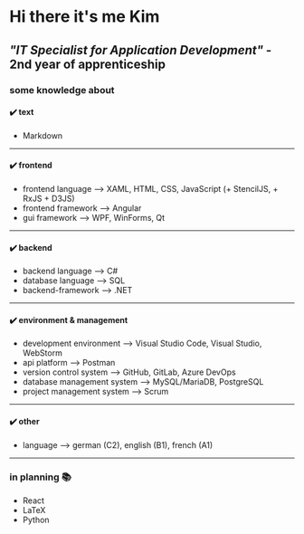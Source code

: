 # Hi there it's me Kim

## ***"IT Specialist for Application Development"*** - 2nd year of apprenticeship

### some knowledge about

#### ✔️ text

- Markdown

---

#### ✔️ frontend

- frontend language --> XAML, HTML, CSS, JavaScript (+ StencilJS, + RxJS + D3JS)
- frontend framework --> Angular
- gui framework --> WPF, WinForms, Qt

---

#### ✔️ backend

- backend language --> C#
- database language --> SQL
- backend-framework --> .NET

---

#### ✔️ environment & management

- development environment --> Visual Studio Code, Visual Studio, WebStorm
- api platform --> Postman
- version control system --> GitHub, GitLab, Azure DevOps
- database management system --> MySQL/MariaDB, PostgreSQL
- project management system --> Scrum

---

#### ✔️ other

- language --> german (C2), english (B1), french (A1)

---

### in planning 📚

- React
- LaTeX
- Python
